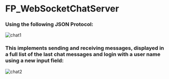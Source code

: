 # FP_WebSocketChatServer

### Using the following JSON Protocol:

![chat1](https://cloud.githubusercontent.com/assets/16150075/25071391/efcfa304-22b5-11e7-8af5-924e5d62cf03.PNG)

### This implements sending and receiving messages, displayed  in a full list of the last chat messages and login with a user name using a new input field:

![chat2](https://cloud.githubusercontent.com/assets/16150075/25071410/6e8868b6-22b6-11e7-8674-7d8997c92145.PNG)
